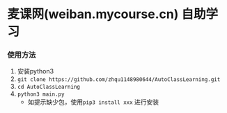 # 麦课网(weiban.mycourse.cn) 自助学习

### 使用方法

1. 安装python3
2. `git clone https://github.com/zhqu1148980644/AutoClassLearning.git`
3. `cd AutoClassLearning`
4. `python3 main.py`
    - 如提示缺少包，使用`pip3 install xxx` 进行安装
